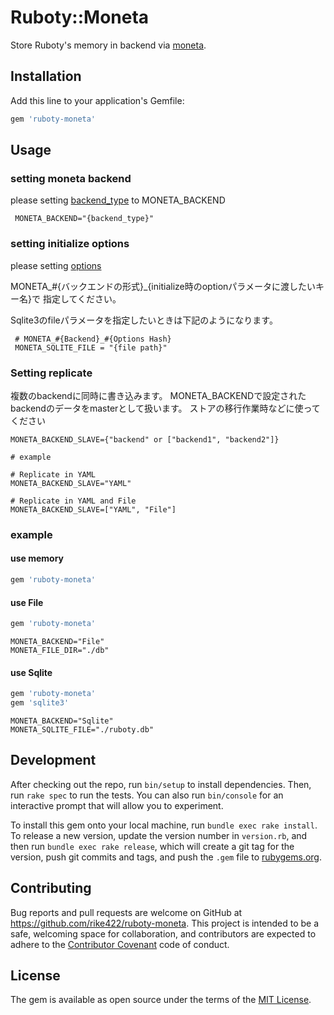 # Ruboty::Moneta

Store Ruboty's memory in backend via [moneta](https://github.com/minad/moneta).


## Installation

Add this line to your application's Gemfile:

```ruby
gem 'ruboty-moneta'
```

## Usage

### setting moneta backend

please setting [backend_type](https://github.com/minad/moneta#supported-backends) to MONETA_BACKEND


```shell
 MONETA_BACKEND="{backend_type}"
```

### setting initialize options

please setting [options](http://www.rubydoc.info/gems/moneta/Moneta/Adapters)

MONETA_#{バックエンドの形式}_{initialize時のoptionパラメータに渡したいキー名}で
指定してください。

Sqlite3のfileパラメータを指定したいときは下記のようになります。

```shell
 # MONETA_#{Backend}_#{Options Hash}
 MONETA_SQLITE_FILE = "{file path}"
```
### Setting replicate

複数のbackendに同時に書き込みます。
MONETA_BACKENDで設定されたbackendのデータをmasterとして扱います。
ストアの移行作業時などに使ってください

```
MONETA_BACKEND_SLAVE={"backend" or ["backend1", "backend2"]}

# example

# Replicate in YAML
MONETA_BACKEND_SLAVE="YAML"

# Replicate in YAML and File
MONETA_BACKEND_SLAVE=["YAML", "File"]

```

### example

#### use memory

```ruby
gem 'ruboty-moneta'
```

#### use File

```ruby
gem 'ruboty-moneta'
```

```shell
MONETA_BACKEND="File"
MONETA_FILE_DIR="./db"
```

#### use Sqlite

```ruby
gem 'ruboty-moneta'
gem 'sqlite3'
```

```shell
MONETA_BACKEND="Sqlite"
MONETA_SQLITE_FILE="./ruboty.db"
```

## Development

After checking out the repo, run `bin/setup` to install dependencies. Then, run `rake spec` to run the tests. You can also run `bin/console` for an interactive prompt that will allow you to experiment.

To install this gem onto your local machine, run `bundle exec rake install`. To release a new version, update the version number in `version.rb`, and then run `bundle exec rake release`, which will create a git tag for the version, push git commits and tags, and push the `.gem` file to [rubygems.org](https://rubygems.org).

## Contributing

Bug reports and pull requests are welcome on GitHub at https://github.com/rike422/ruboty-moneta. This project is intended to be a safe, welcoming space for collaboration, and contributors are expected to adhere to the [Contributor Covenant](contributor-covenant.org) code of conduct.


## License

The gem is available as open source under the terms of the [MIT License](http://opensource.org/licenses/MIT).
